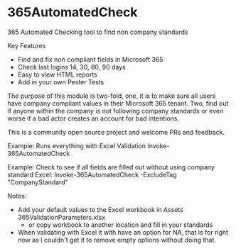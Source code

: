 # 365AutomatedCheck

365 Automated Checking tool to find non company standards

Key Features

- Find and fix non compliant fields in Microsoft 365
- Check last logins 14, 30, 60, 90 days
- Easy to view HTML reports
- Add in your own Pester Tests

The purpose of this module is two-fold, one, it is to make sure all users have company compliant values in their Microsoft 365 tenant. Two, find out if anyone within the company is not following company standards or even worse if a bad actor creates an account for bad intentions.

This is a community open source project and welcome PRs and feedback.

Example: Runs everything with Excel Validation
Invoke-365AutomatedCheck

Example: Check to see if all fields are filled out without using company standard Excel:
Invoke-365AutomatedCheck -ExcludeTag "CompanyStandard"

Notes:
- Add your default values to the Excel workbook in Assets 365ValidationParameters.xlsx
  - or copy workbook to another location and fill in your standards
- When validating with Excel it with have an option for NA, that is for right now as I couldn't get it to remove empty options without doing that.
